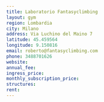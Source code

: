 ```yaml
---
title: Laboratorio Fantasyclimbing
layout: gym
region: Lombardia
city: Milano
address: Via Luchino del Maino 7
latitude: 45.459564
longitude: 9.150816
email: roberto@fantasyclimbing.com
phone: 3488701626
website: 
annual_fee: 
ingress_price: 
monthly_subscription_price: 
structures: 
rent: 
---
```


